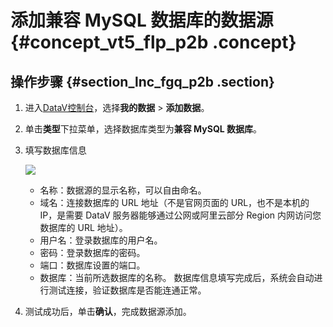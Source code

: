 # 添加兼容 MySQL 数据库的数据源 {#concept_vt5_flp_p2b .concept}

## 操作步骤 {#section_lnc_fgq_p2b .section}

1.  进入[DataV控制台](https://datav.aliyun.com/)，选择**我的数据** \> **添加数据**。
2.  单击**类型**下拉菜单，选择数据库类型为**兼容 MySQL 数据库**。
3.  填写数据库信息

    ![](http://static-aliyun-doc.oss-cn-hangzhou.aliyuncs.com/assets/img/16537/15343028357910_zh-CN.png)

    -   名称：数据源的显示名称，可以自由命名。
    -   域名：连接数据库的 URL 地址（不是官网页面的 URL，也不是本机的 IP，是需要 DataV 服务器能够通过公网或阿里云部分 Region 内网访问您数据库的 URL 地址）。
    -   用户名：登录数据库的用户名。
    -   密码：登录数据库的密码。
    -   端口：数据库设置的端口。
    -   数据库：当前所选数据库的名称。
    数据库信息填写完成后，系统会自动进行测试连接，验证数据库是否能连通正常。

4.  测试成功后，单击**确认**，完成数据源添加。

